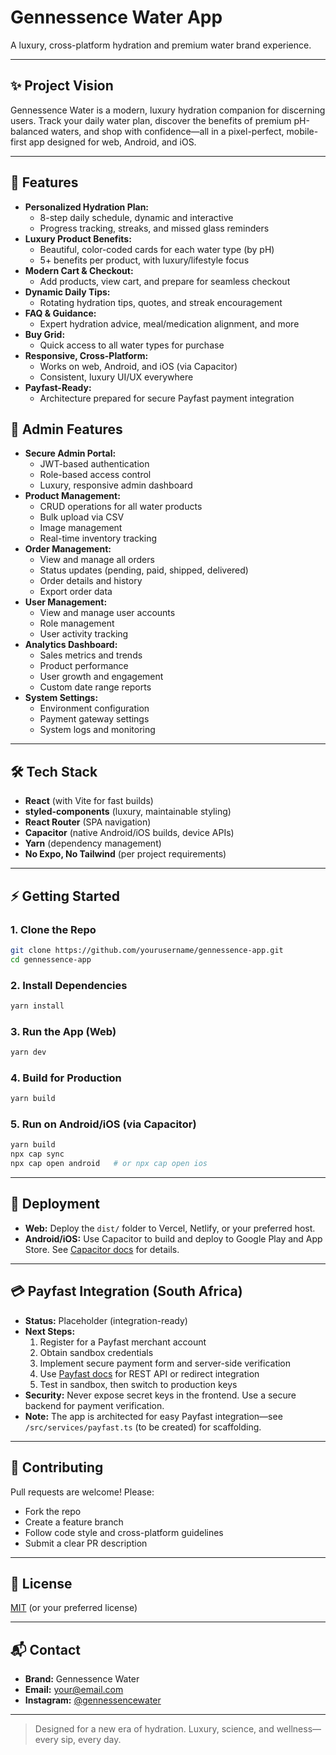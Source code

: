 # Gennessence Water App

A luxury, cross-platform hydration and premium water brand experience.

---

## ✨ Project Vision
Gennessence Water is a modern, luxury hydration companion for discerning users. Track your daily water plan, discover the benefits of premium pH-balanced waters, and shop with confidence—all in a pixel-perfect, mobile-first app designed for web, Android, and iOS.

---

## 🚀 Features
- **Personalized Hydration Plan:**
  - 8-step daily schedule, dynamic and interactive
  - Progress tracking, streaks, and missed glass reminders
- **Luxury Product Benefits:**
  - Beautiful, color-coded cards for each water type (by pH)
  - 5+ benefits per product, with luxury/lifestyle focus
- **Modern Cart & Checkout:**
  - Add products, view cart, and prepare for seamless checkout
- **Dynamic Daily Tips:**
  - Rotating hydration tips, quotes, and streak encouragement
- **FAQ & Guidance:**
  - Expert hydration advice, meal/medication alignment, and more
- **Buy Grid:**
  - Quick access to all water types for purchase
- **Responsive, Cross-Platform:**
  - Works on web, Android, and iOS (via Capacitor)
  - Consistent, luxury UI/UX everywhere
- **Payfast-Ready:**
  - Architecture prepared for secure Payfast payment integration

## 👑 Admin Features
- **Secure Admin Portal:**
  - JWT-based authentication
  - Role-based access control
  - Luxury, responsive admin dashboard
- **Product Management:**
  - CRUD operations for all water products
  - Bulk upload via CSV
  - Image management
  - Real-time inventory tracking
- **Order Management:**
  - View and manage all orders
  - Status updates (pending, paid, shipped, delivered)
  - Order details and history
  - Export order data
- **User Management:**
  - View and manage user accounts
  - Role management
  - User activity tracking
- **Analytics Dashboard:**
  - Sales metrics and trends
  - Product performance
  - User growth and engagement
  - Custom date range reports
- **System Settings:**
  - Environment configuration
  - Payment gateway settings
  - System logs and monitoring

---

## 🛠️ Tech Stack
- **React** (with Vite for fast builds)
- **styled-components** (luxury, maintainable styling)
- **React Router** (SPA navigation)
- **Capacitor** (native Android/iOS builds, device APIs)
- **Yarn** (dependency management)
- **No Expo, No Tailwind** (per project requirements)

---

## ⚡ Getting Started

### 1. Clone the Repo
```bash
git clone https://github.com/yourusername/gennessence-app.git
cd gennessence-app
```

### 2. Install Dependencies
```bash
yarn install
```

### 3. Run the App (Web)
```bash
yarn dev
```

### 4. Build for Production
```bash
yarn build
```

### 5. Run on Android/iOS (via Capacitor)
```bash
yarn build
npx cap sync
npx cap open android   # or npx cap open ios
```

---

## 📱 Deployment
- **Web:** Deploy the `dist/` folder to Vercel, Netlify, or your preferred host.
- **Android/iOS:** Use Capacitor to build and deploy to Google Play and App Store. See [Capacitor docs](https://capacitorjs.com/docs) for details.

---

## 💳 Payfast Integration (South Africa)
- **Status:** Placeholder (integration-ready)
- **Next Steps:**
  1. Register for a Payfast merchant account
  2. Obtain sandbox credentials
  3. Implement secure payment form and server-side verification
  4. Use [Payfast docs](https://developers.payfast.co.za/docs#introduction) for REST API or redirect integration
  5. Test in sandbox, then switch to production keys
- **Security:** Never expose secret keys in the frontend. Use a secure backend for payment verification.
- **Note:** The app is architected for easy Payfast integration—see `/src/services/payfast.ts` (to be created) for scaffolding.

---

## 🤝 Contributing
Pull requests are welcome! Please:
- Fork the repo
- Create a feature branch
- Follow code style and cross-platform guidelines
- Submit a clear PR description

---

## 📄 License
[MIT](LICENSE) (or your preferred license)

---

## 📬 Contact
- **Brand:** Gennessence Water
- **Email:** [your@email.com](mailto:your@email.com)
- **Instagram:** [@gennessencewater](https://instagram.com/gennessencewater)

---

> Designed for a new era of hydration. Luxury, science, and wellness—every sip, every day.
